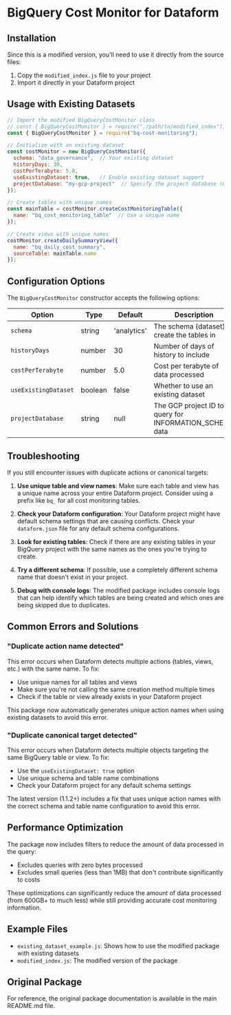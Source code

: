 # BigQuery Cost Monitor for Dataform

## Installation

Since this is a modified version, you'll need to use it directly from the source files:

1. Copy the `modified_index.js` file to your project
2. Import it directly in your Dataform project

## Usage with Existing Datasets

```javascript
// Import the modified BigQueryCostMonitor class
// const { BigQueryCostMonitor } = require("./path/to/modified_index");
const { BigQueryCostMonitor } = require("bq-cost-monitoring");

// Initialize with an existing dataset
const costMonitor = new BigQueryCostMonitor({
  schema: "data_governance",  // Your existing dataset
  historyDays: 30,
  costPerTerabyte: 5.0,
  useExistingDataset: true,   // Enable existing dataset support
  projectDatabase: "my-gcp-project"  // Specify the project database (GCP project ID)
});

// Create tables with unique names
const mainTable = costMonitor.createCostMonitoringTable({
  name: "bq_cost_monitoring_table"  // Use a unique name
});

// Create views with unique names
costMonitor.createDailySummaryView({
  name: "bq_daily_cost_summary",
  sourceTable: mainTable.name
});
```

## Configuration Options

The `BigQueryCostMonitor` constructor accepts the following options:

| Option | Type | Default | Description |
|--------|------|---------|-------------|
| `schema` | string | 'analytics' | The schema (dataset) to create the tables in |
| `historyDays` | number | 30 | Number of days of history to include |
| `costPerTerabyte` | number | 5.0 | Cost per terabyte of data processed |
| `useExistingDataset` | boolean | false | Whether to use an existing dataset |
| `projectDatabase` | string | null | The GCP project ID to query for INFORMATION_SCHEMA data |

## Troubleshooting

If you still encounter issues with duplicate actions or canonical targets:

1. **Use unique table and view names**: Make sure each table and view has a unique name across your entire Dataform project. Consider using a prefix like `bq_` for all cost monitoring tables.

2. **Check your Dataform configuration**: Your Dataform project might have default schema settings that are causing conflicts. Check your `dataform.json` file for any default schema configurations.

3. **Look for existing tables**: Check if there are any existing tables in your BigQuery project with the same names as the ones you're trying to create.

4. **Try a different schema**: If possible, use a completely different schema name that doesn't exist in your project.

5. **Debug with console logs**: The modified package includes console logs that can help identify which tables are being created and which ones are being skipped due to duplicates.

## Common Errors and Solutions

### "Duplicate action name detected"

This error occurs when Dataform detects multiple actions (tables, views, etc.) with the same name. To fix:

- Use unique names for all tables and views
- Make sure you're not calling the same creation method multiple times
- Check if the table or view already exists in your Dataform project

This package now automatically generates unique action names when using existing datasets to avoid this error.

### "Duplicate canonical target detected"

This error occurs when Dataform detects multiple objects targeting the same BigQuery table or view. To fix:

- Use the `useExistingDataset: true` option
- Use unique schema and table name combinations
- Check your Dataform project for any default schema settings

The latest version (1.1.2+) includes a fix that uses unique action names with the correct schema and table name configuration to avoid this error.

## Performance Optimization

The package now includes filters to reduce the amount of data processed in the query:

- Excludes queries with zero bytes processed
- Excludes small queries (less than 1MB) that don't contribute significantly to costs

These optimizations can significantly reduce the amount of data processed (from 600GB+ to much less) while still providing accurate cost monitoring information.

## Example Files

- `existing_dataset_example.js`: Shows how to use the modified package with existing datasets
- `modified_index.js`: The modified version of the package

## Original Package

For reference, the original package documentation is available in the main README.md file.
